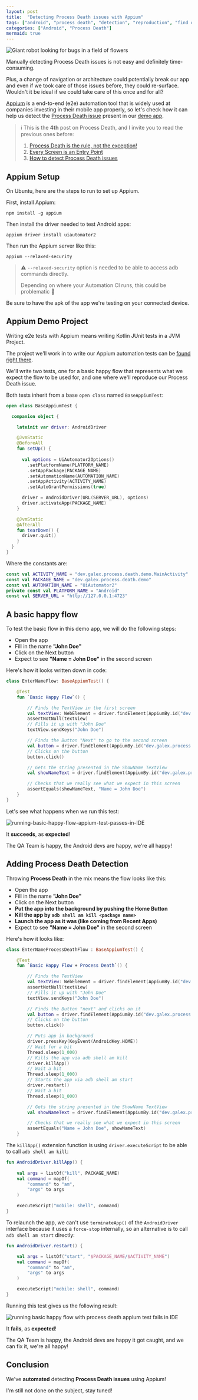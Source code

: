 ```yaml
---
layout: post
title:  "Detecting Process Death issues with Appium"
tags: ["android", "process death", "detection", "reproduction", "find out", "appium", "automation", "QA"]
categories: ["Android", "Process Death"]
mermaid: true
---
```


![Giant robot looking for bugs in a field of flowers](/assets/img/header-red-robot.png)

Manually detecting Process Death issues is not easy and definitely time-consuming. 

Plus, a change of navigation or architecture could potentially break our app and even if we took care of those issues before, they could re-surface. Wouldn't it be ideal if we could take care of this once and for all? 

[Appium](http://appium.io/docs/en/latest/) is a end-to-end (e2e) automation tool that is widely used at companies investing in their mobile app properly, so let's check how it can help us detect the [Process Death issue](https://galex.dev/posts/how-to-detect-process-death-issues/) present in our [demo app](https://github.com/galex/process-death-demo-project). 

> ℹ️ This is the **4th** post on Process Death, and I invite you to read the previous ones before:
> 1. [Process Death is the rule, not the exception!](https://galex.dev/posts/process-death-is-the-rule-not-the-exception/)
> 2. [Every Screen is an Entry Point](https://galex.dev/posts/every-screen-is-an-entry-point/)
> 3. [How to detect Process Death issues](https://galex.dev/posts/how-to-detect-process-death-issues/)

## Appium Setup

On Ubuntu, here are the steps to run to set up Appium.

First, install Appium:

```shell
npm install -g appium
```
Then install the driver needed to test Android apps:
```shell
appium driver install uiautomator2
```
Then run the Appium server like this:
```shell
appium --relaxed-security
```
> ⚠️ `--relaxed-security` option is needed to be able to access adb commands directly.
>
> Depending on where your Automation CI runs, this could be problematic 🫤

Be sure to have the apk of the app we're testing on your connected device.

## Appium Demo Project

Writing e2e tests with Appium means writing Kotlin JUnit tests in a JVM Project. 

The project we'll work in to write our Appium automation tests can be [found right there](https://github.com/galex/process-death-demo-appium).

We'll write two tests, one for a basic happy flow that represents what we expect the flow to be used for, and one where we'll reproduce our Process Death issue.

Both tests inherit from a base `open class` named `BaseAppiumTest`:

```kotlin
open class BaseAppiumTest {

  companion object {

    lateinit var driver: AndroidDriver

    @JvmStatic
    @BeforeAll
    fun setUp() {
        
      val options = UiAutomator2Options()
        .setPlatformName(PLATFORM_NAME)
        .setAppPackage(PACKAGE_NAME)
        .setAutomationName(AUTOMATION_NAME)
        .setAppActivity(ACTIVITY_NAME)
        .setAutoGrantPermissions(true)

      driver = AndroidDriver(URL(SERVER_URL), options)
      driver.activateApp(PACKAGE_NAME)
    }

    @JvmStatic
    @AfterAll
    fun tearDown() {
      driver.quit()
    }
  }
}
```
Where the constants are:
```kotlin
const val ACTIVITY_NAME = "dev.galex.process.death.demo.MainActivity"
const val PACKAGE_NAME = "dev.galex.process.death.demo"
const val AUTOMATION_NAME = "UiAutomator2"
private const val PLATFORM_NAME = "Android"
const val SERVER_URL = "http://127.0.0.1:4723"
```

## A basic happy flow
To test the basic flow in this demo app, we will do the following steps:
- Open the app
- Fill in the name **"John Doe"**
- Click on the Next button 
- Expect to see **"Name = John Doe"** in the second screen

Here's how it looks written down in code:
```kotlin
class EnterNameFlow: BaseAppiumTest() {

    @Test
    fun `Basic Happy Flow`() {

        // Finds the TextView in the first screen
        val textView: WebElement = driver.findElement(AppiumBy.id("dev.galex.process.death.demo:id/enter_name"))
        assertNotNull(textView)
        // Fills it up with "John Doe"
        textView.sendKeys("John Doe")

        // Finds the Button "Next" to go to the second screen
        val button = driver.findElement(AppiumBy.id("dev.galex.process.death.demo:id/next"))
        // Clicks on the button
        button.click()

        // Gets the string presented in the ShowName TextView
        val showNameText = driver.findElement(AppiumBy.id("dev.galex.process.death.demo:id/show_name")).text

        // Checks that we really see what we expect in this screen
        assertEquals(showNameText, "Name = John Doe")
    }
}
```
Let's see what happens when we run this test:

![running-basic-happy-flow-appium-test-passes-in-IDE](/assets/img/run-basic-happy-flow-appium-test.png)

It **succeeds**, as **expected**!

The QA Team is happy, the Android devs are happy, we're all happy!

## Adding Process Death Detection

Throwing **Process Death** in the mix means the flow looks like this:
- Open the app
- Fill in the name **"John Doe"**
- Click on the Next button
- **Put the app into the background by pushing the Home Button**
- **Kill the app by `adb shell am kill <package name>`**
- **Launch the app as it was (like coming from Recent Apps)**
- Expect to see **"Name = John Doe"** in the second screen

Here's how it looks like:
```kotlin
class EnterNameProcessDeathFlow : BaseAppiumTest() {

    @Test
    fun `Basic Happy Flow + Process Death`() {

        // Finds the TextView
        val textView: WebElement = driver.findElement(AppiumBy.id("dev.galex.process.death.demo:id/enter_name"))
        assertNotNull(textView)
        // Fills it up with "John Doe"
        textView.sendKeys("John Doe")

        // Finds the Button "next" and clicks on it
        val button = driver.findElement(AppiumBy.id("dev.galex.process.death.demo:id/next"))
        // Clicks on the button
        button.click()

        // Puts app in background
        driver.pressKey(KeyEvent(AndroidKey.HOME))
        // Wait for a bit
        Thread.sleep(1_000)
        // Kills the app via adb shell am kill
        driver.killApp()
        // Wait a bit
        Thread.sleep(1_000)
        // Starts the app via adb shell am start
        driver.restart()
        // Wait a bit
        Thread.sleep(1_000)

        // Gets the string presented in the ShowName TextView
        val showNameText = driver.findElement(AppiumBy.id("dev.galex.process.death.demo:id/show_name")).text

        // Checks that we really see what we expect in this screen
        assertEquals("Name = John Doe", showNameText)
    }
```
The `killApp()` extension function is using `driver.executeScript` to be able to call `adb shell am kill`:
```kotlin
fun AndroidDriver.killApp() {
  
    val args = listOf("kill", PACKAGE_NAME)
    val command = mapOf(
        "command" to "am",
        "args" to args
    )

    executeScript("mobile: shell", command)
}
```
To relaunch the app, we can't use `terminateApp()` of the `AndroidDriver` interface because it uses a `force-stop` internally, so an alternative is to call `adb shell am start` directly:
```kotlin
fun AndroidDriver.restart() {

    val args = listOf("start", "$PACKAGE_NAME/$ACTIVITY_NAME")
    val command = mapOf(
        "command" to "am",
        "args" to args
    )

    executeScript("mobile: shell", command)
}
```
Running this test gives us the following result:

![running basic happy flow with process death appium test fails in IDE](/assets/img/run-basic-happy-flow-process-death-appium-test.png)

It **fails**, as **expected**!

The QA Team is happy, the Android devs are happy it got caught, and we can fix it, we're all happy!

## Conclusion

We've **automated** detecting **Process Death issues** using Appium!

I'm still not done on the subject, stay tuned!
